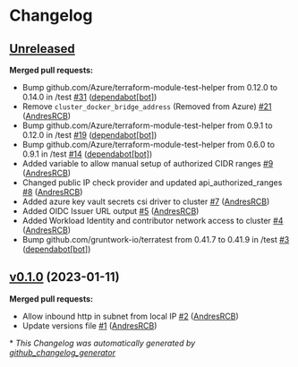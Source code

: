 # Changelog

## [Unreleased](https://github.com/AndresRCB/aks-public-cluster/tree/HEAD)

**Merged pull requests:**

- Bump github.com/Azure/terraform-module-test-helper from 0.12.0 to 0.14.0 in /test [\#31](https://github.com/AndresRCB/aks-public-cluster/pull/31) ([dependabot[bot]](https://github.com/apps/dependabot))
- Remove `cluster_docker_bridge_address` \(Removed from Azure\) [\#21](https://github.com/AndresRCB/aks-public-cluster/pull/21) ([AndresRCB](https://github.com/AndresRCB))
- Bump github.com/Azure/terraform-module-test-helper from 0.9.1 to 0.12.0 in /test [\#19](https://github.com/AndresRCB/aks-public-cluster/pull/19) ([dependabot[bot]](https://github.com/apps/dependabot))
- Bump github.com/Azure/terraform-module-test-helper from 0.6.0 to 0.9.1 in /test [\#14](https://github.com/AndresRCB/aks-public-cluster/pull/14) ([dependabot[bot]](https://github.com/apps/dependabot))
- Added variable to allow manual setup of authorized CIDR ranges [\#9](https://github.com/AndresRCB/aks-public-cluster/pull/9) ([AndresRCB](https://github.com/AndresRCB))
- Changed public IP check provider and updated api\_authorized\_ranges [\#8](https://github.com/AndresRCB/aks-public-cluster/pull/8) ([AndresRCB](https://github.com/AndresRCB))
- Added azure key vault secrets csi driver to cluster [\#7](https://github.com/AndresRCB/aks-public-cluster/pull/7) ([AndresRCB](https://github.com/AndresRCB))
- Added OIDC Issuer URL output [\#5](https://github.com/AndresRCB/aks-public-cluster/pull/5) ([AndresRCB](https://github.com/AndresRCB))
- Added Workload Identity and contributor network access to cluster [\#4](https://github.com/AndresRCB/aks-public-cluster/pull/4) ([AndresRCB](https://github.com/AndresRCB))
- Bump github.com/gruntwork-io/terratest from 0.41.7 to 0.41.9 in /test [\#3](https://github.com/AndresRCB/aks-public-cluster/pull/3) ([dependabot[bot]](https://github.com/apps/dependabot))

## [v0.1.0](https://github.com/AndresRCB/aks-public-cluster/tree/v0.1.0) (2023-01-11)

**Merged pull requests:**

- Allow inbound http in subnet from local IP [\#2](https://github.com/AndresRCB/aks-public-cluster/pull/2) ([AndresRCB](https://github.com/AndresRCB))
- Update versions file [\#1](https://github.com/AndresRCB/aks-public-cluster/pull/1) ([AndresRCB](https://github.com/AndresRCB))



\* *This Changelog was automatically generated by [github_changelog_generator](https://github.com/github-changelog-generator/github-changelog-generator)*
